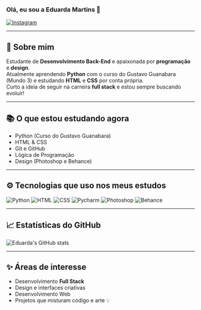 ### Olá, eu sou a Eduarda Martins 👋

[![Instagram](https://img.shields.io/badge/Instagram-%23E4405F.svg?style=for-the-badge&logo=Instagram&logoColor=white)](https://www.instagram.com/duardamarrtins)

---

## 🚀 Sobre mim

Estudante de **Desenvolvimento Back-End** e apaixonada por **programação** e **design**.  
Atualmente aprendendo **Python** com o curso do Gustavo Guanabara (Mundo 3) e estudando **HTML** e **CSS** por conta própria.  
Curto a ideia de seguir na carreira **full stack** e estou sempre buscando evoluir!

---

## 📚 O que estou estudando agora

- Python (Curso do Gustavo Guanabara)
- HTML & CSS
- Git e GitHub
- Lógica de Programação
- Design (Photoshop e Behance)

---

## ⚙️ Tecnologias que uso nos meus estudos

![Python](https://img.shields.io/badge/Python-3776AB?style=for-the-badge&logo=python&logoColor=white)
![HTML](https://img.shields.io/badge/HTML-239120?style=for-the-badge&logo=html5&logoColor=white)
![CSS](https://img.shields.io/badge/CSS-239120?&style=for-the-badge&logo=css3&logoColor=white)
![Pycharm](https://img.shields.io/badge/pycharm-143?style=for-the-badge&logo=pycharm&logoColor=black&color=black&labelColor=green)
![Photoshop](https://img.shields.io/badge/Adobe%20Photoshop-31A8FF?style=for-the-badge&logo=Adobe%20Photoshop&logoColor=black)
![Behance](https://img.shields.io/badge/Behance-0054F7?style=for-the-badge&logo=behance&logoColor=white)

---

## 📈 Estatísticas do GitHub

![Eduarda's GitHub stats](https://github-readme-stats.vercel.app/api?username=duarda2605&show_icons=true&theme=onedark)

---

## ✨ Áreas de interesse

- Desenvolvimento **Full Stack**
- Design e interfaces criativas
- Desenvolvimento Web
- Projetos que misturam código e arte 💡
